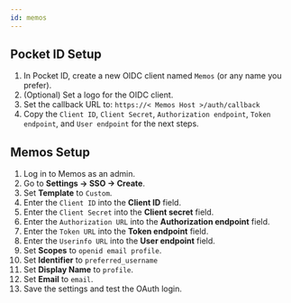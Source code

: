 ```yaml
---
id: memos
---
```


## Pocket ID Setup

1. In Pocket ID, create a new OIDC client named `Memos` (or any name you prefer).
2. (Optional) Set a logo for the OIDC client.
3. Set the callback URL to: `https://< Memos Host >/auth/callback`
4. Copy the `Client ID`, `Client Secret`, `Authorization endpoint`, `Token endpoint`, and `User endpoint` for the next steps.

## Memos Setup

1. Log in to Memos as an admin.
2. Go to **Settings → SSO → Create**.
3. Set **Template** to `Custom`.
4. Enter the `Client ID` into the **Client ID** field.
5. Enter the `Client Secret` into the **Client secret** field.
6. Enter the `Authorization URL` into the **Authorization endpoint** field.
7. Enter the `Token URL` into the **Token endpoint** field.
8. Enter the `Userinfo URL` into the **User endpoint** field.
9. Set **Scopes** to `openid email profile`.
10. Set **Identifier** to `preferred_username`
11. Set **Display Name** to `profile`.
12. Set **Email** to `email`.
13. Save the settings and test the OAuth login.
